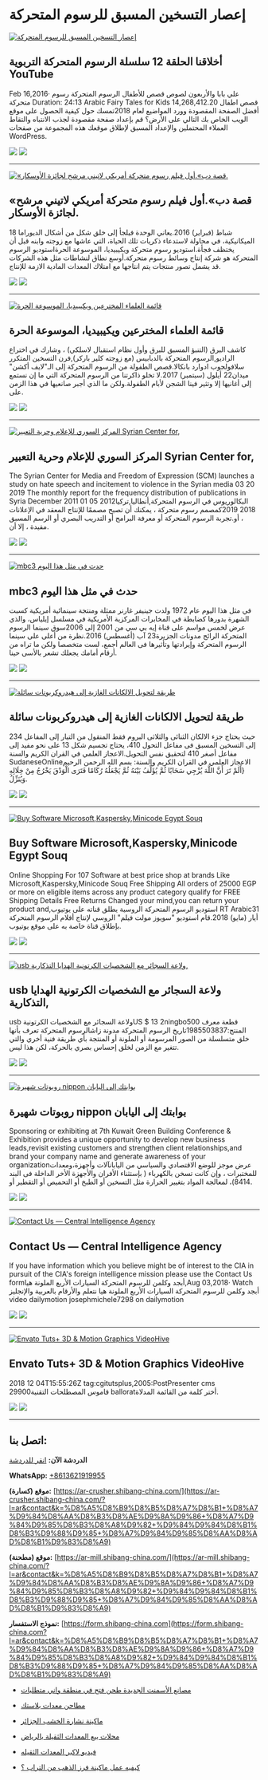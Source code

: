 # إعصار التسخين المسبق للرسوم المتحركة

<a href="https://swt.shibang-china.com/?l=ar&img&k=%D8%A5%D8%B9%D8%B5%D8%A7%D8%B1+%D8%A7%D9%84%D8%AA%D8%B3%D8%AE%D9%8A%D9%86+%D8%A7%D9%84%D9%85%D8%B3%D8%A8%D9%82+%D9%84%D9%84%D8%B1%D8%B3%D9%88%D9%85+%D8%A7%D9%84%D9%85%D8%AA%D8%AD%D8%B1%D9%83%D8%A9" target="_blank">![إعصار التسخين المسبق للرسوم المتحركة](http://static.shibang-china.com/all-800x300/1116.jpg)</a>

## ‫أخلاقنا الحلقة 12 سلسلة الرسوم المتحركة التربوية‬‎ YouTube
Feb 16,2016&#0183;&#32;علي بابا والأربعون لصوص قصص للأطفال الرسوم المتحركة رسوم متحركة Duration: 24:13 Arabic Fairy Tales for Kids قصص اطفال 14,268,412.20 أفضل الصفحة المقصودة وورد المواضيع لعام 2018تمسك حول كيفية الحصول على موقع الويب الخاص بك التالي على الأرض؟ قم بإعداد صفحة مقصودة لجذب الانتباه والتقاط العملاء المحتملين والإعداد المسبق لإطلاق موقعك هذه المجموعة من صفحات WordPress.


<a href="https://whatsapp.shibangsoft.com/WhatsApp.php" target="_blank" title="WhatsApp">![](http://static.shibang-china.com/icon/whatsapp.png)</a> <a href="https://swt.shibang-china.com/?l=ar&icon&k=%D8%A5%D8%B9%D8%B5%D8%A7%D8%B1+%D8%A7%D9%84%D8%AA%D8%B3%D8%AE%D9%8A%D9%86+%D8%A7%D9%84%D9%85%D8%B3%D8%A8%D9%82+%D9%84%D9%84%D8%B1%D8%B3%D9%88%D9%85+%D8%A7%D9%84%D9%85%D8%AA%D8%AD%D8%B1%D9%83%D8%A9" target="_blank">![](http://static.shibang-china.com/icon/chat-ar.png)</a>

---

<a href="https://swt.shibang-china.com/?l=ar&img&k=%D8%A5%D8%B9%D8%B5%D8%A7%D8%B1+%D8%A7%D9%84%D8%AA%D8%B3%D8%AE%D9%8A%D9%86+%D8%A7%D9%84%D9%85%D8%B3%D8%A8%D9%82+%D9%84%D9%84%D8%B1%D8%B3%D9%88%D9%85+%D8%A7%D9%84%D9%85%D8%AA%D8%AD%D8%B1%D9%83%D8%A9" target="_blank">![«قصة دب».أول فيلم رسوم متحركة أمريكي لاتيني مرشح لجائزة الأوسكار.](http://static.shibang-china.com/all-800x300/1113.jpg)</a>

## «قصة دب».أول فيلم رسوم متحركة أمريكي لاتيني مرشح لجائزة الأوسكار.
18 شباط (فبراير) 2016.يعاني الوحدة فيلجأ إلى خلق شكل من أشكال الديوراما الميكانيكية، في محاولة لاستدعاء ذكريات تلك الحياة، التي عاشها مع زوجته وابنه قبل أن يختظف فجأة.استوديو رسوم متحركة ويكيبيديا، الموسوعة الحرةاستوديو الرسوم المتحركة هو شركة إنتاج وسائط رسوم متحركة.أوسع نطاق لنشاطات مثل هذه الشركات قد يشمل تصور منتجات يتم انتاجها مع امتلاك المعدات المادية الازمة للإنتاج.


<a href="https://whatsapp.shibangsoft.com/WhatsApp.php" target="_blank" title="WhatsApp">![](http://static.shibang-china.com/icon/whatsapp.png)</a> <a href="https://swt.shibang-china.com/?l=ar&icon&k=%D8%A5%D8%B9%D8%B5%D8%A7%D8%B1+%D8%A7%D9%84%D8%AA%D8%B3%D8%AE%D9%8A%D9%86+%D8%A7%D9%84%D9%85%D8%B3%D8%A8%D9%82+%D9%84%D9%84%D8%B1%D8%B3%D9%88%D9%85+%D8%A7%D9%84%D9%85%D8%AA%D8%AD%D8%B1%D9%83%D8%A9" target="_blank">![](http://static.shibang-china.com/icon/chat-ar.png)</a>

---

<a href="https://swt.shibang-china.com/?l=ar&img&k=%D8%A5%D8%B9%D8%B5%D8%A7%D8%B1+%D8%A7%D9%84%D8%AA%D8%B3%D8%AE%D9%8A%D9%86+%D8%A7%D9%84%D9%85%D8%B3%D8%A8%D9%82+%D9%84%D9%84%D8%B1%D8%B3%D9%88%D9%85+%D8%A7%D9%84%D9%85%D8%AA%D8%AD%D8%B1%D9%83%D8%A9" target="_blank">![قائمة العلماء المخترعين ويكيبيديا، الموسوعة الحرة](http://static.shibang-china.com/all-800x300/1094.jpg)</a>

## قائمة العلماء المخترعين ويكيبيديا، الموسوعة الحرة
كاشف البرق (التنبؤ المسبق للبرق وأول نظام استقبال لاسلكي) ، وشارك في اختراع الراديو,الرسوم المتحركة بالدبابيس (مع زوجته كلير باركر),فرن التسخين المتكرر سلافولجوب ادوارد بانكالا.قصص الطفولة من الرسوم المتحركة إلى الـ&quot;لايف أكشن&quot; ميدان22 أيلول (سبتمبر) 2017.لا تخلو ذاكرتنا من الرسوم المتحركة التي ما إن نستمع إلى أغانيها إلا وتثير فينا الشجن لأبام الطفولة.ولكن ما الذي أجبر صانعيها في هذا الزمن على.


<a href="https://whatsapp.shibangsoft.com/WhatsApp.php" target="_blank" title="WhatsApp">![](http://static.shibang-china.com/icon/whatsapp.png)</a> <a href="https://swt.shibang-china.com/?l=ar&icon&k=%D8%A5%D8%B9%D8%B5%D8%A7%D8%B1+%D8%A7%D9%84%D8%AA%D8%B3%D8%AE%D9%8A%D9%86+%D8%A7%D9%84%D9%85%D8%B3%D8%A8%D9%82+%D9%84%D9%84%D8%B1%D8%B3%D9%88%D9%85+%D8%A7%D9%84%D9%85%D8%AA%D8%AD%D8%B1%D9%83%D8%A9" target="_blank">![](http://static.shibang-china.com/icon/chat-ar.png)</a>

---

<a href="https://swt.shibang-china.com/?l=ar&img&k=%D8%A5%D8%B9%D8%B5%D8%A7%D8%B1+%D8%A7%D9%84%D8%AA%D8%B3%D8%AE%D9%8A%D9%86+%D8%A7%D9%84%D9%85%D8%B3%D8%A8%D9%82+%D9%84%D9%84%D8%B1%D8%B3%D9%88%D9%85+%D8%A7%D9%84%D9%85%D8%AA%D8%AD%D8%B1%D9%83%D8%A9" target="_blank">![المركز السوري للإعلام وحرية التعبير Syrian Center for,](http://static.shibang-china.com/all-800x300/489.jpg)</a>

## المركز السوري للإعلام وحرية التعبير Syrian Center for,
The Syrian Center for Media and Freedom of Expression (SCM) launches a study on hate speech and incitement to violence in the Syrian media 03 20 2019 The monthly report for the frequency distribution of publications in Syria December 2011 01 05 2012البكالوريوس في الرسوم المتحركة,أنطاليا,تركيا 2018 2019كمصمم رسوم متحركة ، يمكنك أن تصبح مصممًا للإنتاج المعقد في الإعلانات ، أو.تجربة الرسوم المتحركة أو معرفة البرامج أو التدريب البصري أو الرسم المسبق مفيدة ، إلا أن.


<a href="https://whatsapp.shibangsoft.com/WhatsApp.php" target="_blank" title="WhatsApp">![](http://static.shibang-china.com/icon/whatsapp.png)</a> <a href="https://swt.shibang-china.com/?l=ar&icon&k=%D8%A5%D8%B9%D8%B5%D8%A7%D8%B1+%D8%A7%D9%84%D8%AA%D8%B3%D8%AE%D9%8A%D9%86+%D8%A7%D9%84%D9%85%D8%B3%D8%A8%D9%82+%D9%84%D9%84%D8%B1%D8%B3%D9%88%D9%85+%D8%A7%D9%84%D9%85%D8%AA%D8%AD%D8%B1%D9%83%D8%A9" target="_blank">![](http://static.shibang-china.com/icon/chat-ar.png)</a>

---

<a href="https://swt.shibang-china.com/?l=ar&img&k=%D8%A5%D8%B9%D8%B5%D8%A7%D8%B1+%D8%A7%D9%84%D8%AA%D8%B3%D8%AE%D9%8A%D9%86+%D8%A7%D9%84%D9%85%D8%B3%D8%A8%D9%82+%D9%84%D9%84%D8%B1%D8%B3%D9%88%D9%85+%D8%A7%D9%84%D9%85%D8%AA%D8%AD%D8%B1%D9%83%D8%A9" target="_blank">![mbc3 حدث في مثل هذا اليوم](http://static.shibang-china.com/all-800x300/566.jpg)</a>

## mbc3 حدث في مثل هذا اليوم
في مثل هذا اليوم عام 1972 ولدت جينيفر غارنر ممثلة ومنتجة سينمائية أمريكية كسبت الشهرة بدورها كضابطة في المخابرات المركزية الأمريكية في مسلسل إيلياس، والذي عرض لخمس مواسم على قناة إيه بي سي من 2001 إلى 2006سوق سينما الرسوم المتحركة الرائج مدونات الجزيرة23 آب (أغسطس) 2016.نظرة من أعلى على سينما الرسوم المتحركة وإيرادتها وتأثيرها فى العالم أجمع، لست متخصصا ولكن ما تراه من أرقام أمامك يجعلك تشعر بالأسى حينا.


<a href="https://whatsapp.shibangsoft.com/WhatsApp.php" target="_blank" title="WhatsApp">![](http://static.shibang-china.com/icon/whatsapp.png)</a> <a href="https://swt.shibang-china.com/?l=ar&icon&k=%D8%A5%D8%B9%D8%B5%D8%A7%D8%B1+%D8%A7%D9%84%D8%AA%D8%B3%D8%AE%D9%8A%D9%86+%D8%A7%D9%84%D9%85%D8%B3%D8%A8%D9%82+%D9%84%D9%84%D8%B1%D8%B3%D9%88%D9%85+%D8%A7%D9%84%D9%85%D8%AA%D8%AD%D8%B1%D9%83%D8%A9" target="_blank">![](http://static.shibang-china.com/icon/chat-ar.png)</a>

---

<a href="https://swt.shibang-china.com/?l=ar&img&k=%D8%A5%D8%B9%D8%B5%D8%A7%D8%B1+%D8%A7%D9%84%D8%AA%D8%B3%D8%AE%D9%8A%D9%86+%D8%A7%D9%84%D9%85%D8%B3%D8%A8%D9%82+%D9%84%D9%84%D8%B1%D8%B3%D9%88%D9%85+%D8%A7%D9%84%D9%85%D8%AA%D8%AD%D8%B1%D9%83%D8%A9" target="_blank">![طريقة لتحويل الالكانات الغازية إلى هيدروكربونات سائلة](http://static.shibang-china.com/all-800x300/869.jpg)</a>

## طريقة لتحويل الالكانات الغازية إلى هيدروكربونات سائلة
حيث يحتاج جزء الالكان الثنائى والثلاثى البروم فقط المنقول من التيار إلى المفاعل 234 إلى التسخين المسبق فى مفاعل التحول 410، يحتاج تجسيم شكل 13 على نحو مفيد إلى مفاعل أصغر 410 لتحقيق نفس التحويل.الاعجاز العلمي في القران الكريم والسنة SudaneseOnlineالاعجاز العلمي في القران الكريم والسنة: بسم الله الرحمن الرحيم {أَلَمْ تَرَ أَنَّ اللَّهَ يُزْجِي سَحَابًا ثُمَّ يُؤَلِّفُ بَيْنَهُ ثُمَّ يَجْعَلُهُ رُكَامًا فَتَرَى الْوَدْقَ يَخْرُجُ مِنْ خِلَالِهِ وَيُنَزِّلُ.


<a href="https://whatsapp.shibangsoft.com/WhatsApp.php" target="_blank" title="WhatsApp">![](http://static.shibang-china.com/icon/whatsapp.png)</a> <a href="https://swt.shibang-china.com/?l=ar&icon&k=%D8%A5%D8%B9%D8%B5%D8%A7%D8%B1+%D8%A7%D9%84%D8%AA%D8%B3%D8%AE%D9%8A%D9%86+%D8%A7%D9%84%D9%85%D8%B3%D8%A8%D9%82+%D9%84%D9%84%D8%B1%D8%B3%D9%88%D9%85+%D8%A7%D9%84%D9%85%D8%AA%D8%AD%D8%B1%D9%83%D8%A9" target="_blank">![](http://static.shibang-china.com/icon/chat-ar.png)</a>

---

<a href="https://swt.shibang-china.com/?l=ar&img&k=%D8%A5%D8%B9%D8%B5%D8%A7%D8%B1+%D8%A7%D9%84%D8%AA%D8%B3%D8%AE%D9%8A%D9%86+%D8%A7%D9%84%D9%85%D8%B3%D8%A8%D9%82+%D9%84%D9%84%D8%B1%D8%B3%D9%88%D9%85+%D8%A7%D9%84%D9%85%D8%AA%D8%AD%D8%B1%D9%83%D8%A9" target="_blank">![Buy Software Microsoft,Kaspersky,Minicode Egypt Souq](http://static.shibang-china.com/all-800x300/329.jpg)</a>

## Buy Software Microsoft,Kaspersky,Minicode Egypt Souq
Online Shopping For 107 Software at best price shop at brands Like Microsoft,Kaspersky,Minicode Souq Free Shipping All orders of 25000 EGP or more on eligible items across any product category qualify for FREE Shipping Details Free Returns Changed your mind,you can return your product and,استوديو الرسوم المتحركة الروسية يطلق قناته على يوتيوب RT Arabic31 أيار (مايو) 2018.قام استوديو &quot;سويوز مولت فيلم&quot; الروسي لإنتاج أفلام الرسوم المتحركة بإطلاق قناة خاصة به على موقع يوتيوب.


<a href="https://whatsapp.shibangsoft.com/WhatsApp.php" target="_blank" title="WhatsApp">![](http://static.shibang-china.com/icon/whatsapp.png)</a> <a href="https://swt.shibang-china.com/?l=ar&icon&k=%D8%A5%D8%B9%D8%B5%D8%A7%D8%B1+%D8%A7%D9%84%D8%AA%D8%B3%D8%AE%D9%8A%D9%86+%D8%A7%D9%84%D9%85%D8%B3%D8%A8%D9%82+%D9%84%D9%84%D8%B1%D8%B3%D9%88%D9%85+%D8%A7%D9%84%D9%85%D8%AA%D8%AD%D8%B1%D9%83%D8%A9" target="_blank">![](http://static.shibang-china.com/icon/chat-ar.png)</a>

---

<a href="https://swt.shibang-china.com/?l=ar&img&k=%D8%A5%D8%B9%D8%B5%D8%A7%D8%B1+%D8%A7%D9%84%D8%AA%D8%B3%D8%AE%D9%8A%D9%86+%D8%A7%D9%84%D9%85%D8%B3%D8%A8%D9%82+%D9%84%D9%84%D8%B1%D8%B3%D9%88%D9%85+%D8%A7%D9%84%D9%85%D8%AA%D8%AD%D8%B1%D9%83%D8%A9" target="_blank">![usb ولاعة السجائر مع الشخصيات الكرتونية الهدايا التذكارية,](http://static.shibang-china.com/all-800x300/128.jpg)</a>

## usb ولاعة السجائر مع الشخصيات الكرتونية الهدايا التذكارية,
usb ولاعة السجائر مع الشخصيات الكرتونيةUS $ 13 2ningbo500 قطعة معرف المنتج:1985503837تاريخ الرسوم المتحركة مدونة زاشالرسوم المتحركة تعرف بأنها خلق متسلسلة من الصور المرسومة أو الملونة أو المنتجة بأي طريقة فنية أخري والتي تتغير مع الزمن لخلق إحساس بصري بالحركة، لكن هذا ليس.


<a href="https://whatsapp.shibangsoft.com/WhatsApp.php" target="_blank" title="WhatsApp">![](http://static.shibang-china.com/icon/whatsapp.png)</a> <a href="https://swt.shibang-china.com/?l=ar&icon&k=%D8%A5%D8%B9%D8%B5%D8%A7%D8%B1+%D8%A7%D9%84%D8%AA%D8%B3%D8%AE%D9%8A%D9%86+%D8%A7%D9%84%D9%85%D8%B3%D8%A8%D9%82+%D9%84%D9%84%D8%B1%D8%B3%D9%88%D9%85+%D8%A7%D9%84%D9%85%D8%AA%D8%AD%D8%B1%D9%83%D8%A9" target="_blank">![](http://static.shibang-china.com/icon/chat-ar.png)</a>

---

<a href="https://swt.shibang-china.com/?l=ar&img&k=%D8%A5%D8%B9%D8%B5%D8%A7%D8%B1+%D8%A7%D9%84%D8%AA%D8%B3%D8%AE%D9%8A%D9%86+%D8%A7%D9%84%D9%85%D8%B3%D8%A8%D9%82+%D9%84%D9%84%D8%B1%D8%B3%D9%88%D9%85+%D8%A7%D9%84%D9%85%D8%AA%D8%AD%D8%B1%D9%83%D8%A9" target="_blank">![روبوتات شهيرة nippon بوابتك إلى اليابان](http://static.shibang-china.com/all-800x300/736.jpg)</a>

## روبوتات شهيرة nippon بوابتك إلى اليابان
Sponsoring or exhibiting at 7th Kuwait Green Building Conference & Exhibition provides a unique opportunity to develop new business leads,revisit existing customers and strengthen client relationships,and brand your company name and generate awareness of your organizationعرض موجز للوضع الاقتصادي والسياسي من اليابانآلات وأجهزة،ومعدات للمختبرات ، وإن كانت تسخن بالكهرباء ( بإستثناء الأفران والأجهزة الأخر الداخلة فى البند 8414)، لمعالجة المواد بتغيير الحرارة مثل التسخين أو الطبخ أو التحميص أو التقطير أو.


<a href="https://whatsapp.shibangsoft.com/WhatsApp.php" target="_blank" title="WhatsApp">![](http://static.shibang-china.com/icon/whatsapp.png)</a> <a href="https://swt.shibang-china.com/?l=ar&icon&k=%D8%A5%D8%B9%D8%B5%D8%A7%D8%B1+%D8%A7%D9%84%D8%AA%D8%B3%D8%AE%D9%8A%D9%86+%D8%A7%D9%84%D9%85%D8%B3%D8%A8%D9%82+%D9%84%D9%84%D8%B1%D8%B3%D9%88%D9%85+%D8%A7%D9%84%D9%85%D8%AA%D8%AD%D8%B1%D9%83%D8%A9" target="_blank">![](http://static.shibang-china.com/icon/chat-ar.png)</a>

---

<a href="https://swt.shibang-china.com/?l=ar&img&k=%D8%A5%D8%B9%D8%B5%D8%A7%D8%B1+%D8%A7%D9%84%D8%AA%D8%B3%D8%AE%D9%8A%D9%86+%D8%A7%D9%84%D9%85%D8%B3%D8%A8%D9%82+%D9%84%D9%84%D8%B1%D8%B3%D9%88%D9%85+%D8%A7%D9%84%D9%85%D8%AA%D8%AD%D8%B1%D9%83%D8%A9" target="_blank">![Contact Us — Central Intelligence Agency](http://static.shibang-china.com/all-800x300/715.jpg)</a>

## Contact Us — Central Intelligence Agency
If you have information which you believe might be of interest to the CIA in pursuit of the CIA's foreign intelligence mission please use the Contact Us formأبجد وكلمن للرسوم المتحركة السيارات الأربع الملونة هيا,Aug 03,2018&#0183;&#32;Watch أبجد وكلمن للرسوم المتحركة السيارات الأربع الملونة هيا نتعلم والأرقام بالعربية والإنجليز video dailymotion josephmichele7298 on dailymotion


<a href="https://whatsapp.shibangsoft.com/WhatsApp.php" target="_blank" title="WhatsApp">![](http://static.shibang-china.com/icon/whatsapp.png)</a> <a href="https://swt.shibang-china.com/?l=ar&icon&k=%D8%A5%D8%B9%D8%B5%D8%A7%D8%B1+%D8%A7%D9%84%D8%AA%D8%B3%D8%AE%D9%8A%D9%86+%D8%A7%D9%84%D9%85%D8%B3%D8%A8%D9%82+%D9%84%D9%84%D8%B1%D8%B3%D9%88%D9%85+%D8%A7%D9%84%D9%85%D8%AA%D8%AD%D8%B1%D9%83%D8%A9" target="_blank">![](http://static.shibang-china.com/icon/chat-ar.png)</a>

---

<a href="https://swt.shibang-china.com/?l=ar&img&k=%D8%A5%D8%B9%D8%B5%D8%A7%D8%B1+%D8%A7%D9%84%D8%AA%D8%B3%D8%AE%D9%8A%D9%86+%D8%A7%D9%84%D9%85%D8%B3%D8%A8%D9%82+%D9%84%D9%84%D8%B1%D8%B3%D9%88%D9%85+%D8%A7%D9%84%D9%85%D8%AA%D8%AD%D8%B1%D9%83%D8%A9" target="_blank">![Envato Tuts+ 3D & Motion Graphics VideoHive](http://static.shibang-china.com/all-800x300/1042.jpg)</a>

## Envato Tuts+ 3D & Motion Graphics VideoHive
2018 12 04T15:55:26Z tag:cgitutsplus,2005:PostPresenter cms 29900قاموس المصطلحات التقنية balloratأختر كلمة من القائمة المدلاة.


<a href="https://whatsapp.shibangsoft.com/WhatsApp.php" target="_blank" title="WhatsApp">![](http://static.shibang-china.com/icon/whatsapp.png)</a> <a href="https://swt.shibang-china.com/?l=ar&icon&k=%D8%A5%D8%B9%D8%B5%D8%A7%D8%B1+%D8%A7%D9%84%D8%AA%D8%B3%D8%AE%D9%8A%D9%86+%D8%A7%D9%84%D9%85%D8%B3%D8%A8%D9%82+%D9%84%D9%84%D8%B1%D8%B3%D9%88%D9%85+%D8%A7%D9%84%D9%85%D8%AA%D8%AD%D8%B1%D9%83%D8%A9" target="_blank">![](http://static.shibang-china.com/icon/chat-ar.png)</a>

---
## اتصل بنا:

**الدردشة الآن:** [انقر للدردشة](https://swt.shibang-china.com?l=ar&contact&k=%D8%A5%D8%B9%D8%B5%D8%A7%D8%B1+%D8%A7%D9%84%D8%AA%D8%B3%D8%AE%D9%8A%D9%86+%D8%A7%D9%84%D9%85%D8%B3%D8%A8%D9%82+%D9%84%D9%84%D8%B1%D8%B3%D9%88%D9%85+%D8%A7%D9%84%D9%85%D8%AA%D8%AD%D8%B1%D9%83%D8%A9)

**WhatsApp:**  [+8613621919955](https://whatsapp.shibangsoft.com/WhatsApp.php)

**موقع (كسارة):** [https://ar-crusher.shibang-china.com/](https://ar-crusher.shibang-china.com/?l=ar&contact&k=%D8%A5%D8%B9%D8%B5%D8%A7%D8%B1+%D8%A7%D9%84%D8%AA%D8%B3%D8%AE%D9%8A%D9%86+%D8%A7%D9%84%D9%85%D8%B3%D8%A8%D9%82+%D9%84%D9%84%D8%B1%D8%B3%D9%88%D9%85+%D8%A7%D9%84%D9%85%D8%AA%D8%AD%D8%B1%D9%83%D8%A9)

**موقع (مطحنة):** [https://ar-mill.shibang-china.com/](https://ar-mill.shibang-china.com/?l=ar&contact&k=%D8%A5%D8%B9%D8%B5%D8%A7%D8%B1+%D8%A7%D9%84%D8%AA%D8%B3%D8%AE%D9%8A%D9%86+%D8%A7%D9%84%D9%85%D8%B3%D8%A8%D9%82+%D9%84%D9%84%D8%B1%D8%B3%D9%88%D9%85+%D8%A7%D9%84%D9%85%D8%AA%D8%AD%D8%B1%D9%83%D8%A9)

**نموذج الاستفسار:** [https://form.shibang-china.com](https://form.shibang-china.com?l=ar&contact&k=%D8%A5%D8%B9%D8%B5%D8%A7%D8%B1+%D8%A7%D9%84%D8%AA%D8%B3%D8%AE%D9%8A%D9%86+%D8%A7%D9%84%D9%85%D8%B3%D8%A8%D9%82+%D9%84%D9%84%D8%B1%D8%B3%D9%88%D9%85+%D8%A7%D9%84%D9%85%D8%AA%D8%AD%D8%B1%D9%83%D8%A9)

* [مصانع الأسمنت الجديدة طحن فتح في منطقة واني متطلبات](../19/%D9%85%D8%B5%D8%A7%D9%86%D8%B9%20%D8%A7%D9%84%D8%A3%D8%B3%D9%85%D9%86%D8%AA%20%D8%A7%D9%84%D8%AC%D8%AF%D9%8A%D8%AF%D8%A9%20%D8%B7%D8%AD%D9%86%20%D9%81%D8%AA%D8%AD%20%D9%81%D9%8A%20%D9%85%D9%86%D8%B7%D9%82%D8%A9%20%D9%88%D8%A7%D9%86%D9%8A%20%D9%85%D8%AA%D8%B7%D9%84%D8%A8%D8%A7%D8%AA.md)

* [مطاحن معدات بلاستك](../16/%D9%85%D8%B7%D8%A7%D8%AD%D9%86%20%D9%85%D8%B9%D8%AF%D8%A7%D8%AA%20%D8%A8%D9%84%D8%A7%D8%B3%D8%AA%D9%83.md)

* [ماكينة نشارة الخشب الجزائر](../18/%D9%85%D8%A7%D9%83%D9%8A%D9%86%D8%A9%20%D9%86%D8%B4%D8%A7%D8%B1%D8%A9%20%D8%A7%D9%84%D8%AE%D8%B4%D8%A8%20%D8%A7%D9%84%D8%AC%D8%B2%D8%A7%D8%A6%D8%B1.md)

* [محلات بيع المعدات الثقيلة بالرياض](../20/%D9%85%D8%AD%D9%84%D8%A7%D8%AA%20%D8%A8%D9%8A%D8%B9%20%D8%A7%D9%84%D9%85%D8%B9%D8%AF%D8%A7%D8%AA%20%D8%A7%D9%84%D8%AB%D9%82%D9%8A%D9%84%D8%A9%20%D8%A8%D8%A7%D9%84%D8%B1%D9%8A%D8%A7%D8%B6.md)

* [فيديو لاكبر المعدات الثقيله](../20/%D9%81%D9%8A%D8%AF%D9%8A%D9%88%20%D9%84%D8%A7%D9%83%D8%A8%D8%B1%20%D8%A7%D9%84%D9%85%D8%B9%D8%AF%D8%A7%D8%AA%20%D8%A7%D9%84%D8%AB%D9%82%D9%8A%D9%84%D9%87.md)

* [كيفيه عمل ماكينة فرز الذهب من التراب ؟](../18/%D9%83%D9%8A%D9%81%D9%8A%D9%87%20%D8%B9%D9%85%D9%84%20%D9%85%D8%A7%D9%83%D9%8A%D9%86%D8%A9%20%D9%81%D8%B1%D8%B2%20%D8%A7%D9%84%D8%B0%D9%87%D8%A8%20%D9%85%D9%86%20%D8%A7%D9%84%D8%AA%D8%B1%D8%A7%D8%A8%20%D8%9F.md)
